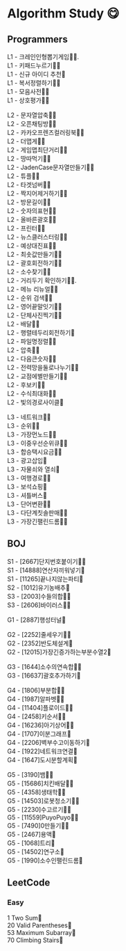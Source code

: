 # Algorithm Study 😋
## Programmers
L1 - 크레인인형뽑기게임🧚🐌.  
L1 - 키패드누르기🧚🐌  
L1 - 신규 아이디 추천🧚  
L1 - 복서정렬하기🧚🐌  
L1 - 모음사전🧚🐌  
L1 - 상호평가🧚🐌  
  
L2 - 문자열압축🧚🐌  
L2 - 오픈채팅방🧚🐌  
L2 - 카카오프렌즈컬러링북🧚🐌  
L2 - 더맵게🧚🐌  
L2 - 게임맵최단거리🧚🐌  
L2 - 땅따먹기🧚🐌  
L2 - JadenCase문자열만들기🧚🐌  
L2 - 튜플🧚🐌  
L2 - 타겟넘버🧚🐌  
L2 - 짝지어제거하기🧚🐌  
L2 - 방문길이🧚🐌  
L2 - 숫자의표현🧚🐌  
L2 - 올바른괄호🧚🐌  
L2 - 프린터🧚🐌  
L2 - 뉴스클러스터링🧚🐌  
L2 - 예상대진표🧚🐌  
L2 - 최솟값만들기🧚🐌  
L2 - 괄호회전하기🧚🐌  
L2 - 소수찾기🧚🐌  
L2 - 거리두기 확인하기🧚🐌.  
L2 - 메뉴 리뉴얼🧚🐌  
L2 - 순위 검색🧚🐌  
L2 - 영어끝말잇기🧚🐌  
L2 - 단체사진찍기🧚🐌  
L2 - 배달🧚🐌  
L2 - 행렬테두리회전하기🐌  
L2 - 파일명정렬🧚🐌  
L2 - 압축🧚🐌  
L2 - 다음큰숫자🧚🐌  
L2 - 전력망을둘로나누기🧚🐌   
L2 - 교점에별만들기🧚🐌   
L2 - 후보키🧚🐌   
L2 - 수식최대화🧚🐌   
L2 - 빛의경로사이클🐌   

  
  
L3 - 네트워크🧚🐌  
L3 - 순위🧚🐌  
L3 - 가장먼노드🧚🐌  
L3 - 이중우선순위큐🧚🐌  
L3 - 합승택시요금🧚🐌  
L3 - 광고삽입🧚  
L3 - 자물쇠와 열쇠🧚  
L3 - 여행경로🧚🐌  
L3 - 보석쇼핑🐌  
L3 - 셔틀버스🐌  
L3 - 단어변환🧚🐌  
L3 - 다단계칫솔판매🧚🐌  
L3 - 가장긴팰린드롬🧚🐌   
  
  
## BOJ
S1 - [2667]단지번호붙이기🧚🐌  
S1 - [14888]연산자끼워넣기🐌   
S1 - [11265]끝나지않는파티🐌   
S2 - [1012]유기농배추🧚  
S3 - [2003]수들의합🧚🐌  
S3 - [2606]바이러스🧚🐌     
  
  
G1 - [2887]행성터널🐌   
   
G2 - [2252]줄세우기🧚🐌   
G2 - [2352]반도체설계🐌   
G2 - [12015]가장긴증가하는부분수열2🐌   
  
G3 - [1644]소수의연속합🧚🐌  
G3 - [16637]괄호추가하기🐌
  
G4 - [1806]부분합🧚🐌  
G4 - [1987]알파벳🧚🐌  
G4 - [11404]플로이드🧚🐌  
G4 - [2458]키순서🧚🐌  
G4 - [16236]아기상어🧚🐌  
G4 - [1707]이분그래프🐌   
G4 - [2206]벽부수고이동하기🐌   
G4 - [1922]네트워크연결🐌   
G4 - [1647]도시분할계획🐌   
   
G5 - [3190]뱀🧚🐌  
G5 - [15686]치킨배달🧚🐌  
G5 - [4358]생태학🧚🐌  
G5 - [14503]로봇청소기🧚🐌  
G5 - [2230]수고르기🧚🐌  
G5 - [11559]PuyoPuyo🧚🐌  
G5 - [7490]0만들기🧚🐌   
G5 - [2467]용액🐌   
G5 - [1068]트리🐌     
G5 - [14502]연구소🐌     
G5 - [1990]소수인팰린드롬🐌   

## LeetCode
### Easy
1 Two Sum🧚  
20 Valid Parentheses🧚  
53 Maximum Subarray🧚    
70 Climbing Stairs🧚  
